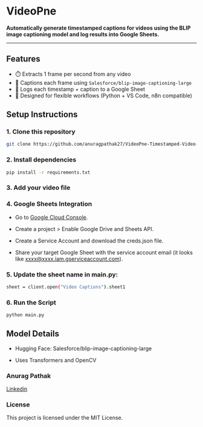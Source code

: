 # VideoPne

**Automatically generate timestamped captions for videos using the BLIP image captioning model and log results into Google Sheets.**

---

## Features

- ⏱️ Extracts 1 frame per second from any video
- 🧠 Captions each frame using `Salesforce/blip-image-captioning-large`
- 📄 Logs each timestamp + caption to a Google Sheet
- 🧰 Designed for flexible workflows (Python + VS Code, n8n compatible)

## Setup Instructions

### 1. Clone this repository

```bash
git clone https://github.com/anuragpathak27/VideoPne-Timestamped-Video-Captioning-with-BLIP-and-Google-Sheets
```

### 2. Install dependencies

```bash
pip install -r requirements.txt
```

### 3. Add your video file

### 4. Google Sheets Integration
 - Go to [Google Cloud Console](https://console.cloud.google.com/).

 - Create a project > Enable Google Drive and Sheets API.

 - Create a Service Account and download the creds.json file.

 - Share your target Google Sheet with the service account email (it looks like xxxx@xxxx.iam.gserviceaccount.com).

### 5. Update the sheet name in main.py:

```bash
sheet = client.open("Video Captions").sheet1
```

### 6. Run the Script
```bash
python main.py
```
## Model Details
 - Hugging Face: Salesforce/blip-image-captioning-large

 - Uses Transformers and OpenCV

### Anurag Pathak
[Linkedin](https://www.linkedin.com/in/anurag-pathak-ap27032004)

###  License
This project is licensed under the MIT License.
